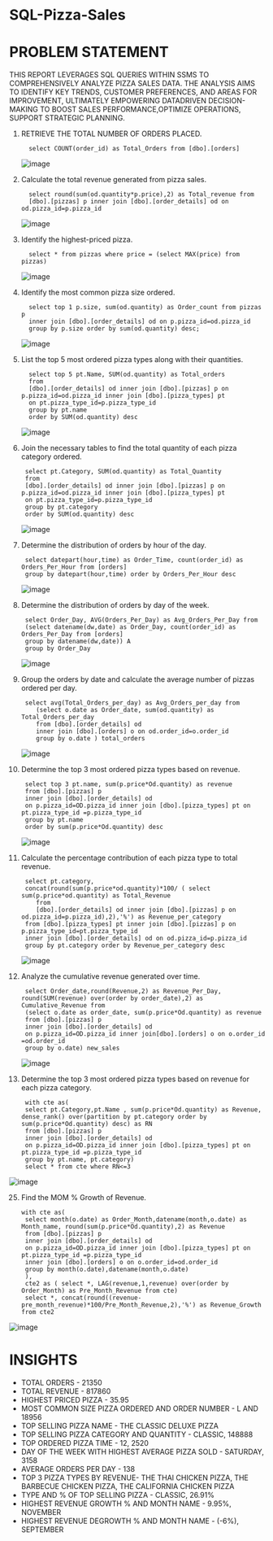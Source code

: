 # SQL-Pizza-Sales

# PROBLEM STATEMENT
THIS REPORT LEVERAGES SQL QUERIES WITHIN SSMS TO COMPREHENSIVELY ANALYZE PIZZA SALES DATA. THE ANALYSIS AIMS TO IDENTIFY KEY TRENDS, CUSTOMER PREFERENCES, AND
AREAS FOR IMPROVEMENT, ULTIMATELY EMPOWERING DATADRIVEN DECISION-MAKING TO BOOST SALES PERFORMANCE,OPTIMIZE OPERATIONS, SUPPORT STRATEGIC PLANNING.

1. RETRIEVE THE TOTAL NUMBER OF ORDERS PLACED.
   
         select COUNT(order_id) as Total_Orders from [dbo].[orders]
   
   ![image](https://github.com/Ambikapandey0821/Pizza-Sales-Report/assets/162020155/151be898-6b17-4fba-bbfe-751fe7d409ea)


3. Calculate the total revenue generated from pizza sales.

         select round(sum(od.quantity*p.price),2) as Total_revenue from
         [dbo].[pizzas] p inner join [dbo].[order_details] od on od.pizza_id=p.pizza_id
   
   ![image](https://github.com/Ambikapandey0821/Pizza-Sales-Report/assets/162020155/20300c5d-4636-422d-aa27-4f7e0197fabb)


5. Identify the highest-priced pizza.

         select * from pizzas where price = (select MAX(price) from pizzas)

   ![image](https://github.com/Ambikapandey0821/Pizza-Sales-Report/assets/162020155/1e4ac2f8-a4bc-4ff2-983e-69279298ed9f)


7. Identify the most common pizza size ordered.

         select top 1 p.size, sum(od.quantity) as Order_count from pizzas p 
         inner join [dbo].[order_details] od on p.pizza_id=od.pizza_id
         group by p.size order by sum(od.quantity) desc;

   ![image](https://github.com/Ambikapandey0821/Pizza-Sales-Report/assets/162020155/e7661c9d-08d9-4973-8f38-334c3685d9ba)

8. List the top 5 most ordered pizza types along with their quantities.

         select top 5 pt.Name, SUM(od.quantity) as Total_orders
         from
         [dbo].[order_details] od inner join [dbo].[pizzas] p on p.pizza_id=od.pizza_id inner join [dbo].[pizza_types] pt
         on pt.pizza_type_id=p.pizza_type_id
         group by pt.name
         order by SUM(od.quantity) desc

   ![image](https://github.com/Ambikapandey0821/Pizza-Sales-Report/assets/162020155/7c0330f4-98e9-4cd9-8acd-197cea2c875a)


10. Join the necessary tables to find the total quantity of each pizza category ordered.
   
         select pt.Category, SUM(od.quantity) as Total_Quantity
         from
         [dbo].[order_details] od inner join [dbo].[pizzas] p on p.pizza_id=od.pizza_id inner join [dbo].[pizza_types] pt
         on pt.pizza_type_id=p.pizza_type_id
         group by pt.category
         order by SUM(od.quantity) desc

    ![image](https://github.com/Ambikapandey0821/Pizza-Sales-Report/assets/162020155/1c7a8e13-f3f3-4eb1-90ac-062b1bca50ce)


12. Determine the distribution of orders by hour of the day.
   
         select datepart(hour,time) as Order_Time, count(order_id) as Orders_Per_Hour from [orders] 
         group by datepart(hour,time) order by Orders_Per_Hour desc

    ![image](https://github.com/Ambikapandey0821/Pizza-Sales-Report/assets/162020155/99ae104f-0a83-4f60-8004-77dc0d001cbc)


14. Determine the distribution of orders by day of the week.

         select Order_Day, AVG(Orders_Per_Day) as Avg_Orders_Per_Day from
         (select datename(dw,date) as Order_Day, count(order_id) as Orders_Per_Day from [orders] 
         group by datename(dw,date)) A 
         group by Order_Day

    ![image](https://github.com/Ambikapandey0821/Pizza-Sales-Report/assets/162020155/cc67ce1d-a397-4a44-9ad3-dfeda157893b)


16. Group the orders by date and calculate the average number of pizzas ordered per day.

         select avg(Total_Orders_per_day) as Avg_Orders_per_day from
         	(select o.date as Order_date, sum(od.quantity) as Total_Orders_per_day
         	from [dbo].[order_details] od
         	inner join [dbo].[orders] o on od.order_id=o.order_id
         	group by o.date ) total_orders

    ![image](https://github.com/Ambikapandey0821/Pizza-Sales-Report/assets/162020155/63731bc8-7a27-4c7c-b23c-da04f3fd8ae5)


18. Determine the top 3 most ordered pizza types based on revenue.

         select top 3 pt.name, sum(p.price*Od.quantity) as revenue
         from [dbo].[pizzas] p
         inner join [dbo].[order_details] od
         on p.pizza_id=OD.pizza_id inner join [dbo].[pizza_types] pt on pt.pizza_type_id =p.pizza_type_id
         group by pt.name
         order by sum(p.price*Od.quantity) desc

    ![image](https://github.com/Ambikapandey0821/Pizza-Sales-Report/assets/162020155/4b38cea5-a5d3-4496-911e-cf6c7536bb48)


20. Calculate the percentage contribution of each pizza type to total revenue.

         select pt.category, 
         concat(round(sum(p.price*od.quantity)*100/ ( select sum(p.price*od.quantity) as Total_Revenue
         	from 
         	[dbo].[order_details] od inner join [dbo].[pizzas] p on od.pizza_id=p.pizza_id),2),'%') as Revenue_per_category
         from [dbo].[pizza_types] pt inner join [dbo].[pizzas] p on p.pizza_type_id=pt.pizza_type_id 
         inner join [dbo].[order_details] od on od.pizza_id=p.pizza_id
         group by pt.category order by Revenue_per_category desc

    ![image](https://github.com/Ambikapandey0821/Pizza-Sales-Report/assets/162020155/5cbefda0-1858-4c68-a7d4-ab34fc250806)


22. Analyze the cumulative revenue generated over time.

         select Order_date,round(Revenue,2) as Revenue_Per_Day, round(SUM(revenue) over(order by order_date),2) as Cumulative_Revenue from 
         (select o.date as order_date, sum(p.price*Od.quantity) as revenue
         from [dbo].[pizzas] p
         inner join [dbo].[order_details] od
         on p.pizza_id=OD.pizza_id inner join[dbo].[orders] o on o.order_id =od.order_id
         group by o.date) new_sales

    ![image](https://github.com/Ambikapandey0821/Pizza-Sales-Report/assets/162020155/b5b0fd18-1abf-4696-8e80-45ce4bba33d1)


24. Determine the top 3 most ordered pizza types based on revenue for each pizza category.

         with cte as(
         select pt.Category,pt.Name , sum(p.price*Od.quantity) as Revenue,  dense_rank() over(partition by pt.category order by sum(p.price*Od.quantity) desc) as RN
         from [dbo].[pizzas] p
         inner join [dbo].[order_details] od
         on p.pizza_id=OD.pizza_id inner join [dbo].[pizza_types] pt on pt.pizza_type_id =p.pizza_type_id
         group by pt.name, pt.category)
         select * from cte where RN<=3

![image](https://github.com/Ambikapandey0821/Pizza-Sales-Report/assets/162020155/c6510ac9-a4e1-47ab-9afb-f7adc67fe2b9)

25. Find the MOM % Growth of Revenue.

        with cte as(
         select month(o.date) as Order_Month,datename(month,o.date) as Month_name, round(sum(p.price*Od.quantity),2) as Revenue
         from [dbo].[pizzas] p
         inner join [dbo].[order_details] od
         on p.pizza_id=OD.pizza_id inner join [dbo].[pizza_types] pt on pt.pizza_type_id =p.pizza_type_id
         inner join [dbo].[orders] o on o.order_id=od.order_id
         group by month(o.date),datename(month,o.date)
         ),
         cte2 as ( select *, LAG(revenue,1,revenue) over(order by Order_Month) as Pre_Month_Revenue from cte)
         select *, concat(round((revenue-pre_month_revenue)*100/Pre_Month_Revenue,2),'%') as Revenue_Growth from cte2

![image](https://github.com/Ambikapandey0821/Pizza-Sales-Report/assets/162020155/ae6e46d2-b385-484c-af0a-61967d7a3571)
    

# INSIGHTS
- TOTAL ORDERS - 21350
- TOTAL REVENUE - 817860
- HIGHEST PRICED PIZZA - 35.95
- MOST COMMON SIZE PIZZA ORDERED AND ORDER NUMBER - L AND 18956
- TOP SELLING PIZZA NAME - THE CLASSIC DELUXE PIZZA
- TOP SELLING PIZZA CATEGORY AND QUANTITY - CLASSIC, 148888
- TOP ORDERED PIZZA TIME - 12, 2520
- DAY OF THE WEEK WITH HIGHEST AVERAGE PIZZA SOLD - SATURDAY, 3158
- AVERAGE ORDERS PER DAY - 138
- TOP 3 PIZZA TYPES BY REVENUE- THE THAI CHICKEN PIZZA, THE BARBECUE CHICKEN PIZZA, THE CALIFORNIA CHICKEN PIZZA
- TYPE AND % OF TOP SELLING PIZZA - CLASSIC, 26.91%
- HIGHEST REVENUE GROWTH % AND MONTH NAME - 9.95%, NOVEMBER
- HIGHEST REVENUE DEGROWTH % AND MONTH NAME - (-6%), SEPTEMBER
